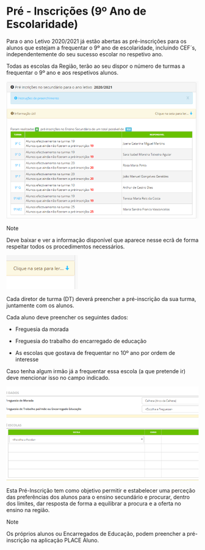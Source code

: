 ﻿# Pré - Inscrições (9º Ano de Escolaridade)

Para o ano Letivo 2020/2021 já estão abertas as pré-inscrições para os alunos que estejam a frequentar o 9º ano de escolaridade, incluindo CEF´s, independentemente do seu sucesso escolar no respetivo ano.

Todas as escolas da Região, terão ao seu dispor o número de turmas a frequentar o 9º ano e aos respetivos alunos.


![Preinscricoes2019](../../images/Place21/Alunos/preinscricoes2019.PNG)

> [!NOTE]  
> Deve baixar e ver a informação disponível que aparece nesse ecrã de forma respeitar todos os procedimentos necessários.

![Ler](../../images/Place21/Alunos/ler.PNG)


Cada diretor de turma (DT) deverá preencher a pré-inscrição da sua turma, juntamente com os alunos.



Cada aluno deve preencher os seguintes dados:

- Freguesia da morada

- Freguesia do trabalho do encarregado de educação

- As escolas que gostava de frequentar no 10º ano por ordem de interesse

Caso tenha algum irmão já a frequentar essa escola (a que pretende ir) deve mencionar isso no campo indicado.


![Preferencias](../../images/Place21/Alunos/preferencias.PNG)

Esta Pré-Inscrição tem como objetivo permitir e estabelecer uma perceção das preferências dos alunos para o ensino secundário e procurar, dentro dos limites, dar resposta de forma a equilibrar a procura e a oferta no ensino na região.

> [!NOTE]  
> Os próprios alunos ou Encarregados de Educação, podem preencher a pré-inscrição na aplicação PLACE Aluno.


